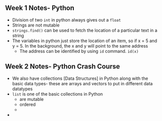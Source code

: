 
## Week 1 Notes- Python 

* Division of two `int` in python always gives out a `float `
* Strings are not mutable 
* `strings.find()` can be used to fetch the location of a particular text in a string
* The variables in python just store the location of an item,  so if x = 5 and y = 5. In the background, the x and y will point to the same address
	* The address can be identified by using `id` command. `id(x)`

## Week 2 Notes- Python Crash Course

* We also have collections [Data Structures] in Python along with the basic data types- these are arrays and vectors to put in different data datatypes
* `list` is one of the basic collections in Python
	* are mutable
	* ordered
	* 
* 

<!--stackedit_data:
eyJoaXN0b3J5IjpbMTg0NTc2MzUxNCwxOTc0NzYxMDA2LDE4Nj
MyMDIxOTcsLTEwNTgzMjEwNTddfQ==
-->